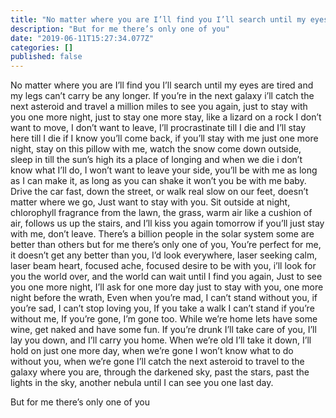 ```yaml
---
title: "No matter where you are I’ll find you I’ll search until my eyes are tired and my legs can’t carry…"
description: "But for me there’s only one of you"
date: "2019-06-11T15:27:34.077Z"
categories: []
published: false
---
```


No matter where you are I’ll find you I’ll search until my eyes are tired and my legs can’t carry be any longer. If you’re in the next galaxy i’ll catch the next asteroid and travel a million miles to see you again, just to stay with you one more night, just to stay one more stay, like a lizard on a rock I don’t want to move, I don’t want to leave, I’ll procrastinate till I die and I’ll stay here till I die if I know you’ll come back, if you’ll stay with me just one more night, stay on this pillow with me, watch the snow come down outside, sleep in till the sun’s high its a place of longing and when we die i don’t know what I’ll do, I won’t want to leave your side, you’ll be with me as long as I can make it, as long as you can shake it won’t you be with me baby. Drive the car fast, down the street, or walk real slow on our feet, doesn’t matter where we go, Just want to stay with you. Sit outside at night, chlorophyll fragrance from the lawn, the grass, warm air like a cushion of air, follows us up the stairs, and I’ll kiss you again tomorrow if you’ll just stay with me, don’t leave. There’s a billion people in the solar system some are better than others but for me there’s only one of you, You’re perfect for me, it doesn’t get any better than you, I’d look everywhere, laser seeking calm, laser beam heart, focused ache, focused desire to be with you, i’ll look for you the world over, and the world can wait until I find you again, Just to see you one more night, I’ll ask for one more day just to stay with you, one more night before the wrath, Even when you’re mad, I can’t stand without you, if you’re sad, I can’t stop loving you, If you take a walk I can’t stand if you’re without me, If you’re gone, I’m gone too. While we’re home lets have some wine, get naked and have some fun. If you’re drunk I’ll take care of you, I’ll lay you down, and I’ll carry you home. When we’re old I’ll take it down, I’ll hold on just one more day, when we’re gone I won’t know what to do without you, when we’re gone I’ll catch the next asteroid to travel to the galaxy where you are, through the darkened sky, past the stars, past the lights in the sky, another nebula until I can see you one last day. 

But for me there’s only one of you
